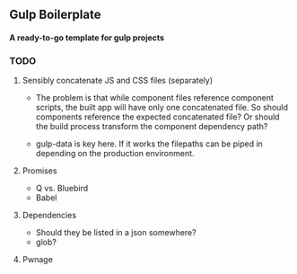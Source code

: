 ## Gulp Boilerplate

#### A ready-to-go template for gulp projects

### TODO
1. Sensibly concatenate JS and CSS files (separately)
	- The problem is that while component files reference component scripts, the built app will have only one concatenated file. So should components reference the expected concatenated file? Or should the build process transform the component dependency path?

	- gulp-data is key here. If it works the filepaths can be piped in depending on the production environment.

2. Promises
	- Q vs. Bluebird
	- Babel

3. Dependencies
	- Should they be listed in a json somewhere?
	- glob?
	
4. Pwnage